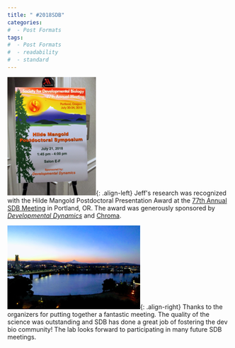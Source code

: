 ```yaml
---
title: " #2018SDB"
categories:
#  - Post Formats
tags:
#  - Post Formats
#  - readability
#  - standard
---
```

![hilde mangold](/assets/images/hilde-mangold.png){: .align-left}
Jeff's research was recognized with the Hilde Mangold Postdoctoral Presentation Award at the [77th Annual SDB Meeting](http://www.sdbonline.org/2018mtg) in Portland, OR. The award was generously sponsored by [*Developmental Dynamics*](http://www.anatomy.org/developmental-dynamics.html) and [Chroma](https://www.chroma.com/).  

![PDX](/assets/images/pdx.png){: .align-right} Thanks to the organizers for putting together a fantastic meeting. The quality of the science was outstanding and SDB has done a great job of fostering the dev bio community! The lab looks forward to participating in many future SDB meetings.